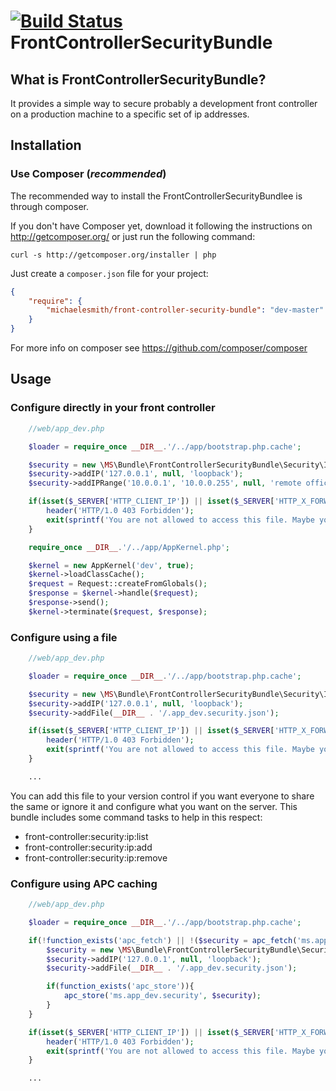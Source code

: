 [![Build Status](https://travis-ci.org/michaelesmith/FrontControllerSecurityBundle.png?branch=master)](https://travis-ci.org/michaelesmith/FrontControllerSecurityBundle)
FrontControllerSecurityBundle
======

What is FrontControllerSecurityBundle?
-------------------

It provides a simple way to secure probably a development front controller on a production machine to a specific set of ip addresses.

Installation
------------

### Use Composer (*recommended*)

The recommended way to install the FrontControllerSecurityBundlee is through composer.

If you don't have Composer yet, download it following the instructions on
http://getcomposer.org/ or just run the following command:

    curl -s http://getcomposer.org/installer | php

Just create a `composer.json` file for your project:

``` json
{
    "require": {
        "michaelesmith/front-controller-security-bundle": "dev-master"
    }
}
```

For more info on composer see https://github.com/composer/composer

Usage
---------------

### Configure directly in your front controller

``` php
    //web/app_dev.php

    $loader = require_once __DIR__.'/../app/bootstrap.php.cache';

    $security = new \MS\Bundle\FrontControllerSecurityBundle\Security\IPChecker();
    $security->addIP('127.0.0.1', null, 'loopback');
    $security->addIPRange('10.0.0.1', '10.0.0.255', null, 'remote office');

    if(isset($_SERVER['HTTP_CLIENT_IP']) || isset($_SERVER['HTTP_X_FORWARDED_FOR']) || !$security->isAuthorized(@$_SERVER['REMOTE_ADDR'])){
        header('HTTP/1.0 403 Forbidden');
        exit(sprintf('You are not allowed to access this file. Maybe you are looking for <a href="%1$s">%1$s</a>. Check %2$s for more information.', 'http://' . $_SERVER['HTTP_HOST'], basename(__FILE__)));
    }

    require_once __DIR__.'/../app/AppKernel.php';

    $kernel = new AppKernel('dev', true);
    $kernel->loadClassCache();
    $request = Request::createFromGlobals();
    $response = $kernel->handle($request);
    $response->send();
    $kernel->terminate($request, $response);

```

### Configure using a file

``` php
    //web/app_dev.php

    $loader = require_once __DIR__.'/../app/bootstrap.php.cache';

    $security = new \MS\Bundle\FrontControllerSecurityBundle\Security\IPChecker();
    $security->addIP('127.0.0.1', null, 'loopback');
    $security->addFile(__DIR__ . '/.app_dev.security.json');

    if(isset($_SERVER['HTTP_CLIENT_IP']) || isset($_SERVER['HTTP_X_FORWARDED_FOR']) || !$security->isAuthorized(@$_SERVER['REMOTE_ADDR'])){
        header('HTTP/1.0 403 Forbidden');
        exit(sprintf('You are not allowed to access this file. Maybe you are looking for <a href="%1$s">%1$s</a>. Check %2$s for more information.', 'http://' . $_SERVER['HTTP_HOST'], basename(__FILE__)));
    }

    ...

```

You can add this file to your version control if you want everyone to share the same or ignore it and configure what you want on the server. This bundle includes some command tasks to help in this respect:

 * front-controller:security:ip:list
 * front-controller:security:ip:add
 * front-controller:security:ip:remove

### Configure using APC caching

``` php
    //web/app_dev.php

    $loader = require_once __DIR__.'/../app/bootstrap.php.cache';

    if(!function_exists('apc_fetch') || !($security = apc_fetch('ms.app_dev.security'))){
        $security = new \MS\Bundle\FrontControllerSecurityBundle\Security\IPChecker();
        $security->addIP('127.0.0.1', null, 'loopback');
        $security->addFile(__DIR__ . '/.app_dev.security.json');

        if(function_exists('apc_store')){
            apc_store('ms.app_dev.security', $security);
        }
    }

    if(isset($_SERVER['HTTP_CLIENT_IP']) || isset($_SERVER['HTTP_X_FORWARDED_FOR']) || !$security->isAuthorized(@$_SERVER['REMOTE_ADDR'])){
        header('HTTP/1.0 403 Forbidden');
        exit(sprintf('You are not allowed to access this file. Maybe you are looking for <a href="%1$s">%1$s</a>. Check %2$s for more information.', 'http://' . $_SERVER['HTTP_HOST'], basename(__FILE__)));
    }

    ...

```
